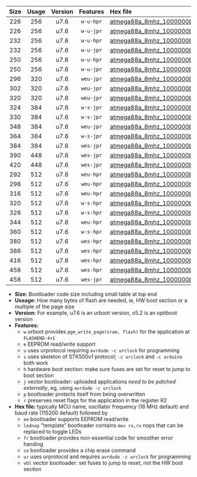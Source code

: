 |Size|Usage|Version|Features|Hex file|
|:-:|:-:|:-:|:-:|:--|
|226|256|u7.6|`w-u-hpr`|[atmega88a_8mhz_1000000bps_ur.hex](https://raw.githubusercontent.com/stefanrueger/urboot/main//atmega88a_8mhz_1000000bps_ur.hex)|
|226|256|u7.6|`w-u-jpr`|[atmega88a_8mhz_1000000bps_ur_vbl.hex](https://raw.githubusercontent.com/stefanrueger/urboot/main//atmega88a_8mhz_1000000bps_ur_vbl.hex)|
|232|256|u7.6|`w-u-hpr`|[atmega88a_8mhz_1000000bps_lednop_ur.hex](https://raw.githubusercontent.com/stefanrueger/urboot/main//atmega88a_8mhz_1000000bps_lednop_ur.hex)|
|232|256|u7.6|`w-u-jpr`|[atmega88a_8mhz_1000000bps_lednop_ur_vbl.hex](https://raw.githubusercontent.com/stefanrueger/urboot/main//atmega88a_8mhz_1000000bps_lednop_ur_vbl.hex)|
|250|256|u7.6|`w-u-hpr`|[atmega88a_8mhz_1000000bps_lednop_fr_ur.hex](https://raw.githubusercontent.com/stefanrueger/urboot/main//atmega88a_8mhz_1000000bps_lednop_fr_ur.hex)|
|250|256|u7.6|`w-u-jpr`|[atmega88a_8mhz_1000000bps_lednop_fr_ur_vbl.hex](https://raw.githubusercontent.com/stefanrueger/urboot/main//atmega88a_8mhz_1000000bps_lednop_fr_ur_vbl.hex)|
|296|320|u7.6|`weu-jpr`|[atmega88a_8mhz_1000000bps_ee_ur_vbl.hex](https://raw.githubusercontent.com/stefanrueger/urboot/main//atmega88a_8mhz_1000000bps_ee_ur_vbl.hex)|
|302|320|u7.6|`weu-jpr`|[atmega88a_8mhz_1000000bps_ee_lednop_ur_vbl.hex](https://raw.githubusercontent.com/stefanrueger/urboot/main//atmega88a_8mhz_1000000bps_ee_lednop_ur_vbl.hex)|
|320|320|u7.6|`weu-jpr`|[atmega88a_8mhz_1000000bps_ee_lednop_fr_ur_vbl.hex](https://raw.githubusercontent.com/stefanrueger/urboot/main//atmega88a_8mhz_1000000bps_ee_lednop_fr_ur_vbl.hex)|
|324|384|u7.6|`w-s-jpr`|[atmega88a_8mhz_1000000bps_vbl.hex](https://raw.githubusercontent.com/stefanrueger/urboot/main//atmega88a_8mhz_1000000bps_vbl.hex)|
|330|384|u7.6|`w-s-jpr`|[atmega88a_8mhz_1000000bps_lednop_vbl.hex](https://raw.githubusercontent.com/stefanrueger/urboot/main//atmega88a_8mhz_1000000bps_lednop_vbl.hex)|
|348|384|u7.6|`weu-jpr`|[atmega88a_8mhz_1000000bps_ee_lednop_fr_ce_ur_vbl.hex](https://raw.githubusercontent.com/stefanrueger/urboot/main//atmega88a_8mhz_1000000bps_ee_lednop_fr_ce_ur_vbl.hex)|
|364|384|u7.6|`w-s-jpr`|[atmega88a_8mhz_1000000bps_lednop_fr_vbl.hex](https://raw.githubusercontent.com/stefanrueger/urboot/main//atmega88a_8mhz_1000000bps_lednop_fr_vbl.hex)|
|384|384|u7.6|`wes-jpr`|[atmega88a_8mhz_1000000bps_ee_vbl.hex](https://raw.githubusercontent.com/stefanrueger/urboot/main//atmega88a_8mhz_1000000bps_ee_vbl.hex)|
|390|448|u7.6|`wes-jpr`|[atmega88a_8mhz_1000000bps_ee_lednop_vbl.hex](https://raw.githubusercontent.com/stefanrueger/urboot/main//atmega88a_8mhz_1000000bps_ee_lednop_vbl.hex)|
|420|448|u7.6|`wes-jpr`|[atmega88a_8mhz_1000000bps_ee_lednop_fr_vbl.hex](https://raw.githubusercontent.com/stefanrueger/urboot/main//atmega88a_8mhz_1000000bps_ee_lednop_fr_vbl.hex)|
|292|512|u7.6|`weu-hpr`|[atmega88a_8mhz_1000000bps_ee_ur.hex](https://raw.githubusercontent.com/stefanrueger/urboot/main//atmega88a_8mhz_1000000bps_ee_ur.hex)|
|298|512|u7.6|`weu-hpr`|[atmega88a_8mhz_1000000bps_ee_lednop_ur.hex](https://raw.githubusercontent.com/stefanrueger/urboot/main//atmega88a_8mhz_1000000bps_ee_lednop_ur.hex)|
|316|512|u7.6|`weu-hpr`|[atmega88a_8mhz_1000000bps_ee_lednop_fr_ur.hex](https://raw.githubusercontent.com/stefanrueger/urboot/main//atmega88a_8mhz_1000000bps_ee_lednop_fr_ur.hex)|
|320|512|u7.6|`w-s-hpr`|[atmega88a_8mhz_1000000bps.hex](https://raw.githubusercontent.com/stefanrueger/urboot/main//atmega88a_8mhz_1000000bps.hex)|
|326|512|u7.6|`w-s-hpr`|[atmega88a_8mhz_1000000bps_lednop.hex](https://raw.githubusercontent.com/stefanrueger/urboot/main//atmega88a_8mhz_1000000bps_lednop.hex)|
|344|512|u7.6|`weu-hpr`|[atmega88a_8mhz_1000000bps_ee_lednop_fr_ce_ur.hex](https://raw.githubusercontent.com/stefanrueger/urboot/main//atmega88a_8mhz_1000000bps_ee_lednop_fr_ce_ur.hex)|
|360|512|u7.6|`w-s-hpr`|[atmega88a_8mhz_1000000bps_lednop_fr.hex](https://raw.githubusercontent.com/stefanrueger/urboot/main//atmega88a_8mhz_1000000bps_lednop_fr.hex)|
|380|512|u7.6|`wes-hpr`|[atmega88a_8mhz_1000000bps_ee.hex](https://raw.githubusercontent.com/stefanrueger/urboot/main//atmega88a_8mhz_1000000bps_ee.hex)|
|386|512|u7.6|`wes-hpr`|[atmega88a_8mhz_1000000bps_ee_lednop.hex](https://raw.githubusercontent.com/stefanrueger/urboot/main//atmega88a_8mhz_1000000bps_ee_lednop.hex)|
|416|512|u7.6|`wes-hpr`|[atmega88a_8mhz_1000000bps_ee_lednop_fr.hex](https://raw.githubusercontent.com/stefanrueger/urboot/main//atmega88a_8mhz_1000000bps_ee_lednop_fr.hex)|
|458|512|u7.6|`wes-hpr`|[atmega88a_8mhz_1000000bps_ee_lednop_fr_ce.hex](https://raw.githubusercontent.com/stefanrueger/urboot/main//atmega88a_8mhz_1000000bps_ee_lednop_fr_ce.hex)|
|458|512|u7.6|`wes-jpr`|[atmega88a_8mhz_1000000bps_ee_lednop_fr_ce_vbl.hex](https://raw.githubusercontent.com/stefanrueger/urboot/main//atmega88a_8mhz_1000000bps_ee_lednop_fr_ce_vbl.hex)|

- **Size:** Bootloader code size including small table at top end
- **Useage:** How many bytes of flash are needed, ie, HW boot section or a multiple of the page size
- **Version:** For example, u7.6 is an urboot version, o5.2 is an optiboot version
- **Features:**
  + `w` urboot provides `pgm_write_page(sram, flash)` for the application at `FLASHEND-4+1`
  + `e` EEPROM read/write support
  + `u` uses urprotocol requiring `avrdude -c urclock` for programming
  + `s` uses skeleton of STK500v1 protocol; `-c urclock` and `-c arduino` both work
  + `h` hardware boot section: make sure fuses are set for reset to jump to boot section
  + `j` vector bootloader: uploaded applications *need to be patched externally*, eg, using `avrdude -c urclock`
  + `p` bootloader protects itself from being overwritten
  + `r` preserves reset flags for the application in the register R2
- **Hex file:** typically MCU name, oscillator frequency (16 MHz default) and baud rate (115200 default) followed by
  + `ee` bootloader supports EEPROM read/write
  + `lednop` "template" bootloader contains `mov rx,rx` nops that can be replaced to toggle LEDs
  + `fr` bootloader provides non-essential code for smoother error handing
  + `ce` bootloader provides a chip erase command
  + `ur` uses urprotocol and requires `avrdude -c urclock` for programming
  + `vbl` vector bootloader: set fuses to jump to reset, not the HW boot section
